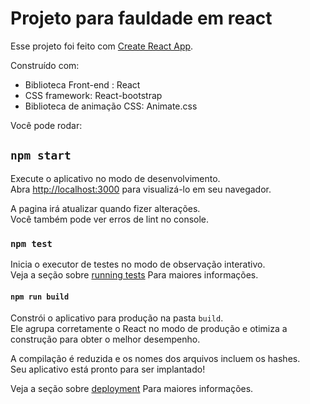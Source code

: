 # Projeto para fauldade em react

Esse projeto foi feito com [Create React App](https://github.com/facebook/create-react-app).

Construído com:

- Biblioteca Front-end : React
- CSS framework: React-bootstrap
- Biblioteca de animação CSS: Animate.css

Você pode rodar:

## `npm start`

Execute o aplicativo no modo de desenvolvimento.\
Abra [http://localhost:3000](http://localhost:3000) para visualizá-lo em seu navegador.

A pagina irá atualizar quando fizer alterações.\
Você também pode ver erros de lint no console.

### `npm test`

Inicia o executor de testes no modo de observação interativo.\
Veja a seção sobre [running tests](https://facebook.github.io/create-react-app/docs/running-tests) Para maiores informações.

#### `npm run build`

Constrói o aplicativo para produção na pasta `build`.\
Ele agrupa corretamente o React no modo de produção e otimiza a construção para obter o melhor desempenho.

A compilação é reduzida e os nomes dos arquivos incluem os hashes.\
Seu aplicativo está pronto para ser implantado!

Veja a seção sobre [deployment](https://facebook.github.io/create-react-app/docs/deployment) Para maiores informações.

